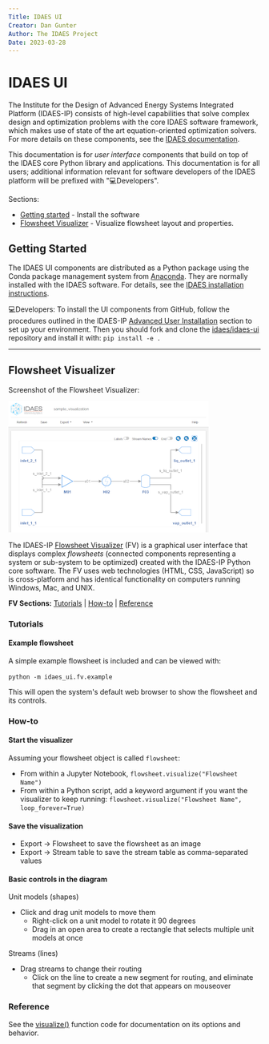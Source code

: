 ```yaml
---
Title: IDAES UI
Creator: Dan Gunter
Author: The IDAES Project
Date: 2023-03-28
---
```

<span id="top" />

# IDAES UI

The Institute for the Design of Advanced Energy Systems Integrated Platform (IDAES-IP) consists of high-level capabilities that solve complex design and optimization problems with the core IDAES software framework, which makes use of state of the art equation-oriented optimization  solvers. For more details on these components, see the [IDAES documentation](https://idaes-pse.readthedocs.io/en/stable/). 

This documentation is for *user interface* components that build on top of the IDAES core Python library and applications. This documentation is for all users; additional information relevant for software developers of the IDAES platform will be prefixed with "💻Developers".

Sections:

* [Getting started](#getting-started) - Install the software
* [Flowsheet Visualizer](#fv) - Visualize flowsheet layout and properties.

<span id="getting-started" />

## Getting Started

The IDAES UI components are distributed as a Python package using the Conda package management system from [Anaconda](https://docs.anaconda.com). They are normally installed with the IDAES software. For details, see the [IDAES installation instructions](https://idaes-pse.readthedocs.io/en/latest/tutorials/getting_started/index.html). 

💻Developers: To install the UI components from GitHub, follow the procedures outlined in the IDAES-IP [Advanced User Installation](https://idaes-pse.readthedocs.io/en/latest/tutorials/advanced_install/index.html) section to set up your environment. Then you should fork and clone the [idaes/idaes-ui](https://github.com/IDAES/idaes-ui.git) repository and install it with: `pip install -e .`

<span id="fv" />

----

## Flowsheet Visualizer

Screenshot of the Flowsheet Visualizer:

<img src="sample_fv.png" />

The IDAES-IP [Flowsheet Visualizer](#flowsheet-visualizer) (FV) is a graphical user interface that displays complex *flowsheets* (connected components representing a system or sub-system to be optimized) created with the IDAES-IP Python core software. The FV uses web technologies (HTML, CSS, JavaScript) so is cross-platform and has identical functionality on computers running Windows, Mac, and UNIX.

**FV Sections:** [Tutorials](#fv-tutorials) | [How-to](#fv-howto) | [Reference](#fv-reference)

<span id="fv-tutorials" />

### Tutorials

#### Example flowsheet

A simple example flowsheet is included and can be viewed with:

 `python -m idaes_ui.fv.example`

This will open the system's default web browser to show the flowsheet and its controls.

<span id="fv-howto" />

### How-to

#### Start the visualizer
Assuming your flowsheet object is called `flowsheet`:
* From within a Jupyter Notebook, `flowsheet.visualize("Flowsheet Name")`
* From within a Python script, add a keyword argument if you want the visualizer to keep running: `flowsheet.visualize("Flowsheet Name", loop_forever=True)`

#### Save the visualization
* Export &rarr; Flowsheet to save the flowsheet as an image
* Export &rarr; Stream table to save the stream table as comma-separated values

#### Basic controls in the diagram

Unit models (shapes)
* Click and drag unit models to move them 
  * Right-click on a unit model to rotate it 90 degrees
  * Drag in an open area to create a rectangle that selects multiple unit models at once

Streams (lines)
* Drag streams to change their routing 
  * Click on the line to create a new segment for routing, and eliminate that segment by clicking the dot that appears on mouseover


<span id="fv-reference" />

### Reference

See the [visualize()](https://github.com/IDAES/idaes-ui/blob/main/idaes_ui/fsvis/fsvis.py) function code for documentation on its options and behavior. 



